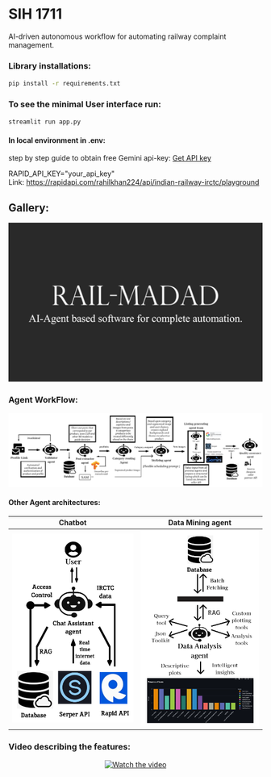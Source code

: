 # SIH 1711
AI-driven autonomous workflow for automating railway complaint management.

### Library installations: 
```bash
pip install -r requirements.txt
```
### To see the minimal User interface run: 
```bash
streamlit run app.py
```
#### In local environment in .env: 

step by step guide to obtain free Gemini api-key: [Get API key](https://www.linkedin.com/pulse/step-by-step-guide-using-google-gemini-free-api-calls-image-text-y3noc/)

RAPID_API_KEY="your_api_key"<br/>
Link: https://rapidapi.com/rahilkhan224/api/indian-railway-irctc/playground

## Gallery:
![RailMadad](assets/railmadad.gif)

### Agent WorkFlow:
![Agentworkflow diagram](assets/agentsflow.png)

#### Other Agent architectures:

| Chatbot | Data Mining agent |
|---------|---------|
| ![Chatbot agent](assets/chatagent.png) | ![Data Mining agent](assets/dataagent.png) |


### Video describing the features: 
<div align="center">

[![Watch the video](https://img.youtube.com/vi/Ts_lwYFlMB4/0.jpg)](https://www.youtube.com/watch?v=Ts_lwYFlMB4)
</div>
